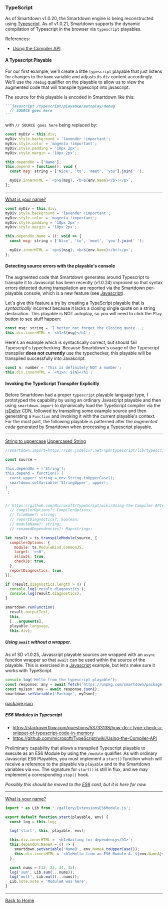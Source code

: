 ### TypeScript

As of Smartdown v1.0.20, the Smartdown engine is being reconstructed using [Typescript](). As of v1.0.21, Smartdown supports the dynamic compilation of Typescript in the browser via `typescript` playables.

References:
- [Using the Compiler API](https://github.com/Microsoft/TypeScript/wiki/Using-the-Compiler-API)

#### A Typescript Playable

For our first example, we'll create a little `typescript` playable that just listens for changes to the `Name` variable and adjusts its `div` content accordingly. We'll use the `/debug` qualifier on the playable to allow us to view the augmented code that will transpile typescript into javascript.

The source for this playable is encoded in Smartdown like this:

````markdown
```javascript /typescript/playable/autoplay/debug
  // SOURCE goes here
```
````

with `// SOURCE goes here` being replaced by:

```javascript /typescript
const myDiv = this.div;
myDiv.style.background = 'lavender !important';
myDiv.style.color = 'magenta !important';
myDiv.style.padding = '10px 2px';
myDiv.style.margin = '10px 2px';

this.dependOn = ['Name'];
this.depend = function(): void {
  const msg: string = ['Nice', 'to', 'meet', 'you'].join(' ');

  myDiv.innerHTML = `<p>${msg}, <b>${env.Name}</b>!</p>`;
};

```

---

[What is your name?](:?Name)

```javascript /typescript/playable/autoplay/debug
const myDiv = this.div;
myDiv.style.background = 'lavender !important';
myDiv.style.color = 'magenta !important';
myDiv.style.padding = '10px 2px';
myDiv.style.margin = '10px 2px';

this.dependOn.Name = (): void => {
  const msg: string = ['Nice', 'to', 'meet', 'you'].join(' ');

  myDiv.innerHTML = `<p>${msg}, <b>${env.Name}</b>!</p>`;
};
```

#### Detecting source errors with the playable's console

The augmented code that Smartdown generates around Typescript to transpile it to Javascript has been recently (v1.0.24) improved so that syntax errors detected during transpilation are reported via the Smartdown per-playable console, which is a new feature (see [Javascript](:@Javascript)).

Let's give this feature a try by creating a TypeScript playable that is *syntactically* incorrect because it lacks a closing single quote on a string declaration. This playable is NOT autoplay, so you will need to click the `Play` button to see stuff happen:

```javascript /typescript/playable
const msg: string = 'I better not forget the closing quote...;
this.div.innerHTML = `<h1>${msg}</h1`;

```

Here's an example which is syntactically correct, but should fail Typescript's typechecking. Because Smartdown's usage of the Typescript transpiler **does not currently** use the typechecker, this playable will be transpiled successfully into Javascript.

```javascript /typescript/playable
const n: number = 'This is definitely NOT a number';
this.div.innerHTML = `<h1>n: ${n}</h1`;

```


#### Invoking the TypeScript Transpiler Explicitly

Before Smartdown had a proper `typescript` playable language type, I prototyped the capability by using an ordinary Javascript playable and then using `smartdown.import` to dynamically load the TypeScript compiler via the [jsDelivr]() CDN, followed by transpiling some example source and then generating a `Function` and invoking it with the current playable's context. For the most part, the following playable is patterned after the *augmented code* generated by Smartdown when processing a Typescript playable.

---

[String to uppercase](:?String)
[Uppercased String](:!StringUpper)

```javascript /playable
//smartdown.import=https://cdn.jsdelivr.net/npm/typescript/lib/typescript.min.js

const source =
`
this.dependOn = ['String'];
this.depend = function() {
  const upper: string = env.String.toUpperCase();
  smartdown.setVariable('StringUpper', upper);
}
`;


// https://github.com/Microsoft/TypeScript/wiki/Using-the-Compiler-API#transpiling-a-single-file
  // compilerOptions?: CompilerOptions;
  // fileName?: string;
  // reportDiagnostics?: boolean;
  // moduleName?: string;
  // renamedDependencies?: Map<string>;

let result = ts.transpileModule(source, {
  compilerOptions: {
    module: ts.ModuleKind.CommonJS,
    target: 'es6',
    allowJs: true,
    checkJs: true,
  },
  reportDiagnostics: true,
});

if (result.diagnostics.length > 0) {
  console.log('result.diagnostics');
  console.log(result.diagnostics);
}

smartdown.runFunction(
  result.outputText,
  this,
  [...arguments],
  playable.language,
  this.div);

```

##### Using `await` without a wrapper.

As of SD v1.0.25, Javascript playable sources are wrapped with an `async` function wrapper so that `await` can be used within the source of the playable. This is exercised in a [Javascript](:@Javascript) example, but let's make sure it works with TypeScript.

```javascript /typescript/playable
console.log('Hello from the typescript playable');
const response: any = await fetch('https://unpkg.com/smartdown/package.json');
const myJson: any = await response.json();
smartdown.setVariable('Package', myJson);
```

[package.json](:!Package|json)


##### ES6 Modules in Typescript

- https://stackoverflow.com/questions/53733138/how-do-i-type-check-a-snippet-of-typescript-code-in-memory
- https://github.com/microsoft/TypeScript/wiki/Using-the-Compiler-API


Preliminary capability that allows a transpiled Typescript playable to execute as an ES6 Module by using the `/module` qualifier. As with ordinary Javascript ES6 Playables, you must implement a `start()` function which will receive a reference to the playable via `playable` and to the Smartdown variables via `env`. The signature for `start()` is still in flux, and we may implement a corresponding `stop()` hook.

*Possibly this should be moved to the [ES6](:@ES6) card, but it is here for now.*

---

[What is your name?](:?NameA)

```javascript /typescript/playable/debug/module
import * as Lib from './gallery/ExtensionsES6Module.js';

export default function start(playable, env) {
  const log = this.log;

  log('start', this, playable, env);

  this.div.innerHTML = `<h1>Waiting for dependency</h1>`;
  this.dependOn.NameA = () => {
    smartdown.setVariable('NameB', env.NameA.toUpperCase());
    this.div.innerHTML = `<h1>Hello from an ES6 Module A. ${env.NameA}</h1>`;
  };

  const nums = [12, 23, 34, 45];
  log('sum', Lib.sum(...nums));
  log('mult', Lib.mult(...nums));
  Lib.note.note = 'ModuleA was here';
}

```

---

[Back to Home](:@Home)
